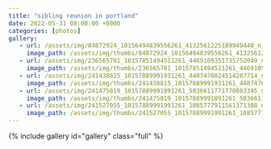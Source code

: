 ```yaml
---
title: "sibling reunion in portland"
date: 2022-05-31 08:00:00 +0000
categories: [photos]
gallery:
   - url: /assets/img/84872924_10156494839556261_4132561225189949440_n_10156494839536261.jpg
     image_path: /assets/img/thumbs/84872924_10156494839556261_4132561225189949440_n_10156494839536261.png
   - url: /assets/img/236565701_10157851494511261_4469109351735752049_n_10157851494491261.jpg
     image_path: /assets/img/thumbs/236565701_10157851494511261_4469109351735752049_n_10157851494491261.png
   - url: /assets/img/241438815_10157889991931261_4407476024514287714_n_10157889991921261.jpg
     image_path: /assets/img/thumbs/241438815_10157889991931261_4407476024514287714_n_10157889991921261.png
   - url: /assets/img/241475819_10157889991891261_5036611771770883345_n_10157889991876261.jpg
     image_path: /assets/img/thumbs/241475819_10157889991891261_5036611771770883345_n_10157889991876261.png
   - url: /assets/img/241527055_10157889991991261_1085777911561371388_n_10157889991986261.jpg
     image_path: /assets/img/thumbs/241527055_10157889991991261_1085777911561371388_n_10157889991986261.png
---
```

{% include gallery id="gallery" class="full" %}